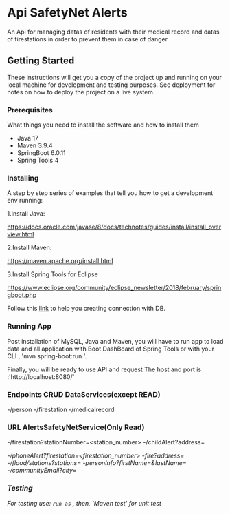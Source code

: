 # Api SafetyNet Alerts
An Api  for managing datas of residents with their medical record 
and  datas of firestations  in order to prevent them in case of danger . 

## Getting Started

These instructions will get you a copy of the project up and running on your local machine for development and testing purposes. See deployment for notes on how to deploy the project on a live system.

### Prerequisites

What things you need to install the software and how to install them
- Java 17
- Maven 3.9.4
- SpringBoot 6.0.11
- Spring Tools 4

### Installing

A step by step series of examples that tell you how to get a development env running:

1.Install Java:

https://docs.oracle.com/javase/8/docs/technotes/guides/install/install_overview.html

2.Install Maven:

https://maven.apache.org/install.html

3.Install Spring Tools for Eclipse

https://www.eclipse.org/community/eclipse_newsletter/2018/february/springboot.php

Follow this [link](https://www.jmdoudoux.fr/java/dej/chap-jdbc.htm) to help you creating connection with DB. 

### Running App

Post installation of MySQL, Java and Maven, you will have to run app to load data and all application with  Boot DashBoard of Spring Tools 
or with your CLI , 'mvn spring-boot:run '.

Finally, you will be ready to  use API and request 
The host and port is :'http://localhost:8080/'

### Endpoints  CRUD DataServices(except READ)

-/person
-/firestation
-/medicalrecord

### URL AlertsSafetyNetService(Only Read)

-/firestation?stationNumber=<station_number>
-/childAlert?address=<address>
-/phoneAlert?firestation=<firestation_number>
-fire?address=<address>
-/flood/stations?stations=<a list of station_numbers>
-personInfo?firstName=<firstName>&lastName=<lastName>
-/communityEmail?city=<city>

### Testing
 For testing use:
`run as` , then, 'Maven test' for unit test
